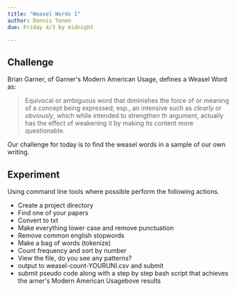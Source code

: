 ```yaml
---
title: "Weasel Words I"
author: Dennis Tenen
due: Friday 4/3 by midnight

---
```


## Challenge

Brian Garner, of Garner's Modern American Usage, defines a Weasel Word as:

> Equivocal or ambiguous word that diminishes the force of or meaning of a
concept being expressed; esp., an intensive such as *clearly* or *obviously*,
which while intended to strengthen th argument, actually has the effect of
weakening it by making its content more questionable.

Our challenge for today is to find the weasel words in a sample of our own
writing.

## Experiment

Using command line tools where possible perform the following actions.

- Create a project directory
- Find one of your papers
- Convert to txt
- Make everything lower case and remove punctuation
- Remove common english stopwords
- Make a bag of words (tokenize)
- Count frequency and sort by number
- View the file, do you see any patterns?
- output to weasel-count-YOURUNI.csv and submit
- submit pseudo code along with a step by step bash script that achieves the
arner's Modern American Usagebove results
